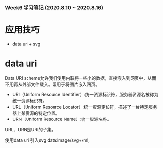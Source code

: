 ### Week6 学习笔记 (2020.8.10 ~ 2020.8.16)

# 应用技巧
- data uri + svg

# data uri
Data URI scheme允许我们使用内联将一些小的数据，直接嵌入到网页中，从而不用再从外部文件载入。常用于将图片嵌入网页。

- URI（Uniform Resource Identifier）:统一资源标识符，服务器资源名被称为统一资源标识符。
- URL（Uniform Resource Locator）:统一资源定位符，描述了一台特定服务器上某资源的特定位置。
- URN（Uniform Resource Name）:统一资源名称。

URL、URN是URI的子集。

使用data uri 引入svg
data:image/svg+xml,<svg width="100%" height="100%" version="1.1" xmlns="http://www.w3.org/2000/svg">...<svg>